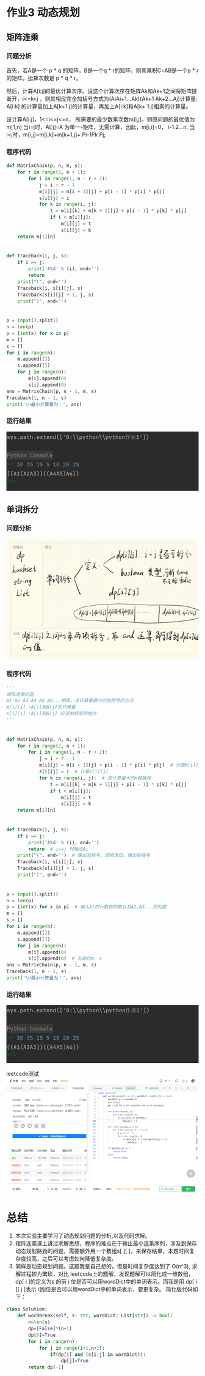 # 作业3 动态规划
## 矩阵连乘
### 问题分析
首先，若A是一个 p * q 的矩阵，B是一个q * r的矩阵，则其乘积C=AB是一个p * r 的矩阵，运算次数是 p * q * r。

然后，计算A[i:j]的最优计算次序。设这个计算次序在矩阵Ak和Ak+1之间将矩阵链断开，i<=k<j ，则其相应完全加括号方式为(AiAi+1…Ak)(Ak+1 Ak+2…Aj)计算量: A[i:k] 的计算量加上A[k+1:j]的计算量，再加上A[i:k]和A[k+ 1:j]相乘的计算量。

设计算A[i:j]，1<=i<=j<=n， 所需要的最少数乘次数m[i,j]，则原问题的最优值为m[1,n]
当i=j时，A[:j]=A 为单一-矩阵，无需计算，因此，m[i,i]=0， i-1.2…n. 当i<j时，m[i,j]=m[i,k]+m[k+1,j]+ Pi-1Pk Pj;

### 程序代码
```python
def MatrixChain(p, n, m, s):
    for r in range(2, n + 1):
        for i in range(1, n - r + 2):
            j = i + r - 1
            m[i][j] = m[i + 1][j] + p[i - 1] * p[i] * p[j]  
            s[i][j] = i  
            for k in range(i, j):  
                t = m[i][k] + m[k + 1][j] + p[i - 1] * p[k] * p[j]
                if t < m[i][j]:
                    m[i][j] = t
                    s[i][j] = k
    return m[1][n]


def Traceback(i, j, s):
    if i == j:
        print('A%d' % (i), end='')
        return  
    print("(", end='')  
    Traceback(i, s[i][j], s)
    Traceback(s[i][j] + 1, j, s)
    print(")", end='')


p = input().split()
n = len(p)
p = [int(x) for x in p]  
m = []
s = []
for i in range(n):
    m.append([])
    s.append([])
    for j in range(n):
        m[i].append(0)
        s[i].append(0)  
ans = MatrixChain(p, n - 1, m, s)
Traceback(1, n - 1, s)
print('\n最小计算量为：', ans)
```

### 运行结果
![](2022-10-11-16-37-26.png)




## 单词拆分
### 问题分析
![](2022-10-11-17-25-39.png)


### 程序代码
```python
'''
矩阵连乘问题
A1 A2 A3 A4 A5 A6...相乘，求计算量最小的加括号的方式
m[i][j] :A[i]到A[j]的计算量
s[i][j] :A[i]到A[j] 应该加括号的地方
'''


def MatrixChain(p, n, m, s):
    for r in range(2, n + 1):
        for i in range(1, n - r + 2):
            j = i + r - 1
            m[i][j] = m[i + 1][j] + p[i - 1] * p[i] * p[j]  # 计算m[i][j]
            s[i][j] = i  # 计算s[i][j]
            for k in range(i, j):  # 把计算量大的m替换掉
                t = m[i][k] + m[k + 1][j] + p[i - 1] * p[k] * p[j]
                if t < m[i][j]:
                    m[i][j] = t
                    s[i][j] = k
    return m[1][n]


def Traceback(i, j, s):
    if i == j:
        print('A%d' % (i), end='')
        return  # i==j 时输出Ai
    print("(", end='')  # 输出左括号，调用递归，输出右括号
    Traceback(i, s[i][j], s)
    Traceback(s[i][j] + 1, j, s)
    print(")", end='')


p = input().split()
n = len(p)
p = [int(x) for x in p]  # 输入A1的行数和列数以及A2,A3...的列数
m = []
s = []
for i in range(n):
    m.append([])
    s.append([])
    for j in range(n):
        m[i].append(0)
        s[i].append(0)  # 初始化m, s
ans = MatrixChain(p, n - 1, m, s)
Traceback(1, n - 1, s)
print('\n最小计算量为：', ans)
```
### 运行结果
![](2022-10-11-16-40-36.png)

leetcode测试
![](2022-10-11-16-41-00.png)


# 总结
1. 本次实验主要学习了动态规划问题的分析,以及代码求解。
2. 矩阵连乘课上讲过求解思想，程序的难点在于输出最小连乘序列，涉及到保存动态规划路劲的问题，需要额外用一个数组s[ ][ ]，来保存结果，本题时间复杂度较高，之后可以考虑如何降低复杂度。
3. 同样是动态规划问题。这题我是自己想的，但是时间复杂度达到了 O(n^3), 求解过程较为繁琐，对比 leetcode上的题解，发现题解可以简化成一维数组，dp[ i ]的定义为s 的前 i 位是否可以用wordDict中的单词表示。而我是用 dp[ i ][ j ]表示 i到j位是否可以用wordDict中的单词表示，要更复杂。
简化版代码如下：
```python
class Solution:
    def wordBreak(self, s: str, wordDict: List[str]) -> bool:       
        n=len(s)
        dp=[False]*(n+1)
        dp[0]=True
        for i in range(n):
            for j in range(i+1,n+1):
                if(dp[i] and (s[i:j] in wordDict)):
                    dp[j]=True
        return dp[-1]
```





